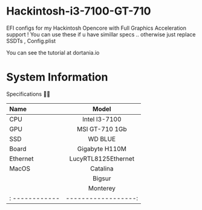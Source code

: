 # Hackintosh-i3-7100-GT-710
EFI configs for my Hackintosh Opencore with Full Graphics Acceleration support !
You can use these if u have simillar specs .. otherwise just replace SSDTs , Config.plist


You can see the tutorial at dortania.io


# System Information
Specifications 🤩🤩

| Name          | Model               |
| :------------ |:------------------: |
| CPU           | Intel I3-7100       |
| GPU           | MSI GT-710 1Gb      |
| SSD           | WD BLUE             |
| Board         | Gigabyte H110M      |
| Ethernet      | LucyRTL8125Ethernet |
| MacOS         | Catalina            |
|               | Bigsur              |
|               | Monterey            |
|: ------------ | ------------------: |
